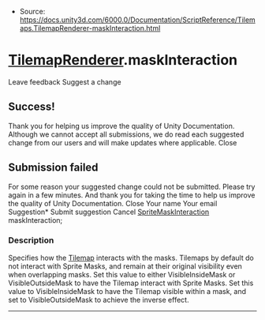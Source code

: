 * Source: https://docs.unity3d.com/6000.0/Documentation/ScriptReference/Tilemaps.TilemapRenderer-maskInteraction.html

#  [TilemapRenderer](https://docs.unity3d.com/6000.0/Documentation/ScriptReference/Tilemaps.TilemapRenderer.html).maskInteraction
Leave feedback
Suggest a change
## Success!
Thank you for helping us improve the quality of Unity Documentation. Although we cannot accept all submissions, we do read each suggested change from our users and will make updates where applicable.
Close
## Submission failed
For some reason your suggested change could not be submitted. Please <a>try again</a> in a few minutes. And thank you for taking the time to help us improve the quality of Unity Documentation.
Close
Your name Your email Suggestion* Submit suggestion
Cancel
[SpriteMaskInteraction](https://docs.unity3d.com/6000.0/Documentation/ScriptReference/SpriteMaskInteraction.html) maskInteraction; 
### Description
Specifies how the [Tilemap](https://docs.unity3d.com/6000.0/Documentation/ScriptReference/Tilemaps.Tilemap.html) interacts with the masks.
Tilemaps by default do not interact with Sprite Masks, and remain at their original visibility even when overlapping masks. Set this value to either VisibleInsideMask or VisibleOutsideMask to have the Tilemap interact with Sprite Masks. Set this value to VisibleInsideMask to have the Tilemap visible within a mask, and set to VisibleOutsideMask to achieve the inverse effect.
* * *
